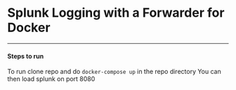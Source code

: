 Splunk Logging with a Forwarder for Docker
=========================================================
---
#### Steps to run ####
To run clone repo and do `docker-compose up` in the repo directory
You can then load splunk on port 8080